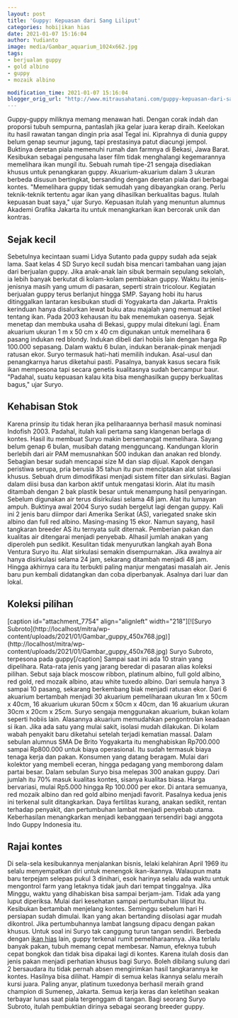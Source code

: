 ```yaml
---
layout: post
title: 'Guppy: Kepuasan dari Sang Liliput'
categories: hobi|ikan hias
date: 2021-01-07 15:16:04
author: Yudianto
image: media/Gambar_aquarium_1024x662.jpg
tags:
- berjualan guppy
- gold albino
- guppy
- mozaik albino

modification_time: 2021-01-07 15:16:04
blogger_orig_url: "http://www.mitrausahatani.com/guppy-kepuasan-dari-sang-liliput.html"
---
```


Guppy-guppy miliknya memang menawan hati. Dengan corak indah dan proporsi
tubuh sempurna, pantaslah jika gelar juara kerap diraih. Keelokan itu hasil
rawatan tangan dingin pria asal Tegal ini. Kiprahnya di dunia guppy belum
genap seumur jagung, tapi prestasinya patut diacungi jempol. Buktinya deretan
piala memenuhi rumah dan farmnya di Bekasi, Jawa Barat. Kesibukan sebagai
pengusaha laser film tidak menghalangi kegemarannya memelihara ikan mungil
itu. Sebuah rumah tipe-21 sengaja disediakan khusus untuk penangkaran guppy.
Akuarium-akuarium dalam 3 ukuran berbeda disusun bertingkat, bersanding dengan
deretan piala dari berbagai kontes. "Memelihara guppy tidak semudah yang
dibayangkan orang. Perlu teknik-teknik tertentu agar ikan yang dihasilkan
berkualitas bagus. Itulah kepuasan buat saya," ujar Suryo. Kepuasan itulah
yang menuntun alumnus Akademi Grafika Jakarta itu untuk menangkarkan ikan
bercorak unik dan kontras.

## Sejak kecil

Sebetulnya kecintaan suami Lidya Sutanto pada guppy sudah ada sejak lama. Saat
kelas 4 SD Suryo kecil sudah bisa mencari tambahan uang jajan dari berjualan
guppy. Jika anak-anak lain sibuk bermain sepulang sekolah, ia lebih banyak
berkutat di kolam-kolam pembiakan guppy. Waktu itu jenis-jenisnya masih yang
umum di pasaran, seperti strain tricolour. Kegiatan berjualan guppy terus
berlanjut hingga SMP. Sayang hobi itu harus ditinggalkan lantaran kesibukan
studi di Yogyakarta dan Jakarta. Praktis kerinduan hanya disalurkan lewat buku
atau majalah yang memuat artikel tentang ikan. Pada 2003 kehausan itu bak
menemukan oasenya. Sejak menetap dan membuka usaha di Bekasi, guppy mulai
ditekuni lagi. Enam akuarium ukuran 1 m x 50 cm x 40 cm digunakan untuk
memelihara 6 pasang indukan red blondy. Indukan dibeli dari hobiis lain dengan
harga Rp 100.000 sepasang. Dalam waktu 6 bulan, indukan beranak-pinak menjadi
ratusan ekor. Suryo termasuk hati-hati memilih indukan. Asal-usul dan
penangkarnya harus diketahui pasti. Pasalnya, banyak kasus secara fisik ikan
mempesona tapi secara genetis kualitasnya sudah bercampur baur. "Padahal,
suatu kepuasan kalau kita bisa menghasilkan guppy berkualitas bagus," ujar
Suryo.

## Kehabisan Stok

Karena prinsip itu tidak heran jika peliharaannya berhasil masuk nominasi
Indofish 2003. Padahal, itulah kali pertama sang klangenan berlaga di kontes.
Hasil itu membuat Suryo makin bersemangat memelihara. Sayang belum genap 6
bulan, musibah datang mengguncang. Kandungan klorin berlebih dari air PAM
memusnahkan 500 indukan dan anakan red blondy. Sebagian besar sudah mencapai
size M dan siap dijual. Kapok dengan peristiwa serupa, pria berusia 35 tahun
itu pun menciptakan alat sirkulasi khusus. Sebuah drum dimodifikasi menjadi
sistem filter dan sirkulasi. Bagian dalam diisi busa dan karbon aktif untuk
mengatasi klorin. Alat itu masih ditambah dengan 2 bak plastik besar untuk
menampung hasil penyaringan. Sebelum digunakan air terus disirkulasi selama 48
jam. Alat itu lumayan ampuh. Buktinya awal 2004 Suryo sudah bergelut lagi
dengan guppy. Kali ini 2 jenis baru diimpor dari Amerika Serikat (AS),
variegated snake skin albino dan full red albino. Masing-masing 15 ekor. Namun
sayang, hasil tangkaran breeder AS itu ternyata sulit diternak. Pemberian
pakan dan kualitas air ditengarai menjadi penyebab. Alhasil jumlah anakan yang
diperoleh pun sedikit. Kesulitan tidak menyurutkan langkah ayah Bona Ventura
Suryo itu. Alat sirkulasi semakin disempurnakan. Jika awalnya air hanya
disirkulasi selama 24 jam, sekarang ditambah menjadi 48 jam. Hingga akhirnya
cara itu terbukti paling manjur mengatasi masalah air. Jenis baru pun kembali
didatangkan dan coba diperbanyak. Asalnya dari luar dan lokal.

## Koleksi pilihan

[caption id="attachment_7754" align="alignleft" width="218"][![Suryo
Subroto](http://localhost/mitra/wp-
content/uploads/2021/01/Gambar_guppy_450x768.jpg)](http://localhost/mitra/wp-
content/uploads/2021/01/Gambar_guppy_450x768.jpg) Suryo Subroto, terpesona
pada guppy[/caption] Sampai saat ini ada 10 strain yang dipelihara. Rata-rata
jenis yang jarang beredar di pasaran alias koleksi pilihan. Sebut saja black
moscow ribbon, platinum albino, full gold albino, red gold, red mozaik albino,
atau white tuxedo albino. Dari semula hanya 3 sampai 10 pasang, sekarang
berkembang biak menjadi ratusan ekor. Dari 6 akuarium bertambah menjadi 30
akuarium pemeliharaan ukuran 1m x 50cm x 40cm, 16 akuarium ukuran 50cm x 50cm
x 40cm, dan 16 akuarium ukuran 30cm x 20cm x 25cm. Suryo sengaja menggunakan
akuarium, bukan kolam seperti hobiis lain. Alasannya akuarium memudahkan
pengontrolan keadaan si ikan. Jika ada satu yang mulai sakit, isolasi mudah
dilakukan. Di kolam wabah penyakit baru diketahui setelah terjadi kematian
massal. Dalam sebulan alumnus SMA De Brito Yogyakarta itu menghabiskan
Rp700.000 sampai Rp800.000 untuk biaya operasional. Itu sudah termasuk biaya
tenaga kerja dan pakan. Konsumen yang datang beragam. Mulai dari kolektor yang
membeli eceran, hingga pedagang yang memborong dalam partai besar. Dalam
sebulan Suryo bisa melepas 300 anakan guppy. Dari jumlah itu 70% masuk
kualitas kontes, sisanya kualitas biasa. Harga bervariasi, mulai Rp5.000
hingga Rp 100.000 per ekor. Di antara semuanya, red mozaik albino dan red gold
albino menjadi favorit. Pasalnya kedua jenis ini terkenal sulit ditangkarkan.
Daya fertilitas kurang, anakan sedikit, rentan terhadap penyakit, dan
pertumbuhan lambat menjadi penyebab utama. Keberhasilan menangkarkan menjadi
kebanggaan tersendiri bagi anggota Indo Guppy Indonesia itu.

## Rajai kontes

Di sela-sela kesibukannya menjalankan bisnis, lelaki kelahiran April 1969 itu
selalu menyempatkan diri untuk menengok ikan-ikannya. Walaupun mata baru
terpejam selepas pukul 3 dinihari, esok harinya selalu ada waktu untuk
mengontrol farm yang letaknya tidak jauh dari tempat tinggalnya. Jika Minggu,
waktu yang dihabiskan bisa sampai berjam-jam. Tidak ada yang luput diperiksa.
Mulai dari kesehatan sampai pertumbuhan liliput itu. Kesibukan bertambah
menjelang kontes. Seminggu sebelum hari H persiapan sudah dimulai. Ikan yang
akan bertanding diisolasi agar mudah dikontrol. Jika pertumbuhannya lambat
langsung dipacu dengan pakan khusus. Untuk soal ini Suryo tak canggung turun
tangan sendiri. Berbeda dengan [ikan hias](https://www.mitrausahatani.com/ikan-hias
"ikan hias") lain, guppy terkenal rumit pemeliharaannya. Jika terlalu banyak
pakan, tubuh memang cepat membesar. Namun, efeknya tubuh cepat bongkok dan
tidak bisa dipakai lagi di kontes. Karena itulah dosis dan jenis pakan menjadi
perhatian khusus bagi Suryo. Boleh dibilang sulung dari 2 bersaudara itu tidak
pernah absen mengirimkan hasil tangkarannya ke kontes. Hasilnya bisa dilihat.
Hampir di semua kelas ikannya selalu meraih kursi juara. Paling anyar,
platinum tuxedonya berhasil meraih grand champion di Sumenep, Jakarta. Semua
kerja keras dan keletihan seakan terbayar lunas saat piala tergenggam di
tangan. Bagi seorang Suryo Subroto, itulah pembuktian dirinya sebagai seorang
breeder guppy.


